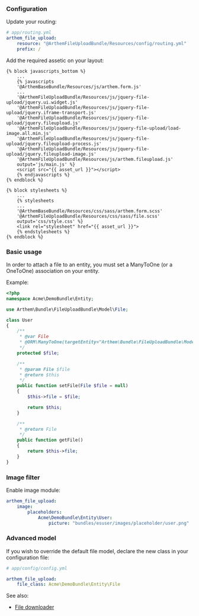 ### Configuration

Update your routing:

```yaml
# app/routing.yml
arthem_file_upload:
    resource: "@ArthemFileUploadBundle/Resources/config/routing.yml"
    prefix: /
```

Add the required assetic on your layout:

```django
{% block javascripts_bottom %}
	...
	{% javascripts
	'@ArthemBaseBundle/Resources/js/arthem.form.js'
	...
	'@ArthemFileUploadBundle/Resources/js/jquery-file-upload/jquery.ui.widget.js'
	'@ArthemFileUploadBundle/Resources/js/jquery-file-upload/jquery.iframe-transport.js'
	'@ArthemFileUploadBundle/Resources/js/jquery-file-upload/jquery.fileupload.js'
	'@ArthemFileUploadBundle/Resources/js/jquery-file-upload/load-image.all.min.js'
	'@ArthemFileUploadBundle/Resources/js/jquery-file-upload/jquery.fileupload-process.js'
	'@ArthemFileUploadBundle/Resources/js/jquery-file-upload/jquery.fileupload-image.js'
	'@ArthemFileUploadBundle/Resources/js/arthem.fileupload.js'
	output='js/main.js' %}
	<script src="{{ asset_url }}"></script>
	{% endjavascripts %}
{% endblock %}
```

```django
{% block stylesheets %}
	...
	{% stylesheets
	...
	'@ArthemBaseBundle/Resources/css/sass/arthem.form.scss'
	'@ArthemFileUploadBundle/Resources/css/sass/file.scss'
	output='css/style.css' %}
	<link rel="stylesheet" href="{{ asset_url }}">
	{% endstylesheets %}
{% endblock %}
```

### Basic usage

In order to attach a file to an entity, you must set a ManyToOne (or a OneToOne) association on your entity.

Example:

```php
<?php
namespace Acme\DemoBundle\Entity;

use Arthem\Bundle\FileUploadBundle\Model\File;

class User
{
	/**
	 * @var File
	 * @ORM\ManyToOne(targetEntity="Arthem\Bundle\FileUploadBundle\Model\File", cascade={"persist", "remove"})
	 */
	protected $file;

	/**
	 * @param File $file
	 * @return $this
	 */
	public function setFile(File $file = null)
	{
		$this->file = $file;

		return $this;
	}

	/**
	 * @return File
	 */
	public function getFile()
	{
		return $this->file;
	}
}
```

### Image filter

Enable image module:

```yaml
arthem_file_upload:
    image:
        placeholders:
            Acme\DemoBundle\Entity\User:
                picture: "bundles/esuser/images/placeholder/user.png"
```

### Advanced model

If you wish to override the default file model, declare the new class in your configuration file:

```yaml
# app/config/config.yml

arthem_file_upload:
    file_class: Acme\DemoBundle\Entity\File
```

See also:
- [File downloader](downloader.md)
